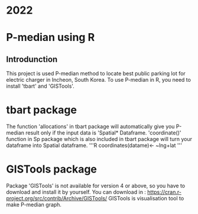 # 2022
P-median using R
================

Introdunction
-------------
This project is used P-median method to locate best public parking lot for electric charger in Incheon, South Korea.
To use P-median in R, you need to install 'tbart' and 'GISTools'. 
 
# tbart package
The function 'allocations' in tbart package will automatically give you P-median result only if the input data is 'Spatial* Dataframe.
'coordinate()' function in Sp package which is also included in tbart package will turn your dataframe into Spatial dataframe. 
'''R
coordinates(datame)<- ~lng+lat
'''
 
# GISTools package
Package 'GISTools' is not available for version 4 or above, so you have to download and install it by yourself.
You can download in : <https://cran.r-project.org/src/contrib/Archive/GISTools/> 
GISTools is visualisation tool to make P-median graph.
